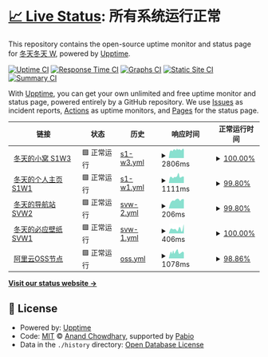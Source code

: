 # [📈 Live Status](https://status.iamdt.cn): <!--live status--> **所有系统运行正常**

This repository contains the open-source uptime monitor and status page for [冬天冬天 W](www.iamdt.cn), powered by [Upptime](https://github.com/upptime/upptime).

[![Uptime CI](https://github.com/inwinter04/upptime/workflows/Uptime%20CI/badge.svg)](https://github.com/inwinter04/upptime/actions?query=workflow%3A%22Uptime+CI%22)
[![Response Time CI](https://github.com/inwinter04/upptime/workflows/Response%20Time%20CI/badge.svg)](https://github.com/inwinter04/upptime/actions?query=workflow%3A%22Response+Time+CI%22)
[![Graphs CI](https://github.com/inwinter04/upptime/workflows/Graphs%20CI/badge.svg)](https://github.com/inwinter04/upptime/actions?query=workflow%3A%22Graphs+CI%22)
[![Static Site CI](https://github.com/inwinter04/upptime/workflows/Static%20Site%20CI/badge.svg)](https://github.com/inwinter04/upptime/actions?query=workflow%3A%22Static+Site+CI%22)
[![Summary CI](https://github.com/inwinter04/upptime/workflows/Summary%20CI/badge.svg)](https://github.com/inwinter04/upptime/actions?query=workflow%3A%22Summary+CI%22)

With [Upptime](https://upptime.js.org), you can get your own unlimited and free uptime monitor and status page, powered entirely by a GitHub repository. We use [Issues](https://github.com/inwinter04/upptime/issues) as incident reports, [Actions](https://github.com/inwinter04/upptime/actions) as uptime monitors, and [Pages](https://status.iamdt.cn) for the status page.

<!--start: status pages-->
<!-- This summary is generated by Upptime (https://github.com/upptime/upptime) -->
<!-- Do not edit this manually, your changes will be overwritten -->
<!-- prettier-ignore -->
| 链接 | 状态 | 历史 | 响应时间 | 正常运行时间 |
| --- | ------ | ------- | ------------- | ------ |
| <img alt="" src="https://icons.duckduckgo.com/ip3/www.iamdt.cn.ico" height="13"> [冬天的小窝 S1W3](https://www.iamdt.cn/) | 🟩 正常运行 | [s1-w3.yml](https://github.com/inwinter04/upptime/commits/HEAD/history/s1-w3.yml) | <details><summary><img alt="响应时间图像" src="./graphs/s1-w3/response-time-week.png" height="20"> 2806ms</summary><br><a href="https://status.iamdt.cn/history/s1-w3"><img alt="响应时间 2330" src="https://img.shields.io/endpoint?url=https%3A%2F%2Fraw.githubusercontent.com%2Finwinter04%2Fupptime%2FHEAD%2Fapi%2Fs1-w3%2Fresponse-time.json"></a><br><a href="https://status.iamdt.cn/history/s1-w3"><img alt="24 小时响应时间 3122" src="https://img.shields.io/endpoint?url=https%3A%2F%2Fraw.githubusercontent.com%2Finwinter04%2Fupptime%2FHEAD%2Fapi%2Fs1-w3%2Fresponse-time-day.json"></a><br><a href="https://status.iamdt.cn/history/s1-w3"><img alt="7 天正常运行时间 2806" src="https://img.shields.io/endpoint?url=https%3A%2F%2Fraw.githubusercontent.com%2Finwinter04%2Fupptime%2FHEAD%2Fapi%2Fs1-w3%2Fresponse-time-week.json"></a><br><a href="https://status.iamdt.cn/history/s1-w3"><img alt="30天的正常运行时间 3017" src="https://img.shields.io/endpoint?url=https%3A%2F%2Fraw.githubusercontent.com%2Finwinter04%2Fupptime%2FHEAD%2Fapi%2Fs1-w3%2Fresponse-time-month.json"></a><br><a href="https://status.iamdt.cn/history/s1-w3"><img alt="1年的正常运行时间 2330" src="https://img.shields.io/endpoint?url=https%3A%2F%2Fraw.githubusercontent.com%2Finwinter04%2Fupptime%2FHEAD%2Fapi%2Fs1-w3%2Fresponse-time-year.json"></a></details> | <details><summary><a href="https://status.iamdt.cn/history/s1-w3">100.00%</a></summary><a href="https://status.iamdt.cn/history/s1-w3"><img alt="正常运行时间 94.39%" src="https://img.shields.io/endpoint?url=https%3A%2F%2Fraw.githubusercontent.com%2Finwinter04%2Fupptime%2FHEAD%2Fapi%2Fs1-w3%2Fuptime.json"></a><br><a href="https://status.iamdt.cn/history/s1-w3"><img alt="24 小时正常运行时间 100.00%" src="https://img.shields.io/endpoint?url=https%3A%2F%2Fraw.githubusercontent.com%2Finwinter04%2Fupptime%2FHEAD%2Fapi%2Fs1-w3%2Fuptime-day.json"></a><br><a href="https://status.iamdt.cn/history/s1-w3"><img alt="7 天正常运行时间 100.00%" src="https://img.shields.io/endpoint?url=https%3A%2F%2Fraw.githubusercontent.com%2Finwinter04%2Fupptime%2FHEAD%2Fapi%2Fs1-w3%2Fuptime-week.json"></a><br><a href="https://status.iamdt.cn/history/s1-w3"><img alt="30天的正常运行时间 99.76%" src="https://img.shields.io/endpoint?url=https%3A%2F%2Fraw.githubusercontent.com%2Finwinter04%2Fupptime%2FHEAD%2Fapi%2Fs1-w3%2Fuptime-month.json"></a><br><a href="https://status.iamdt.cn/history/s1-w3"><img alt="1年的正常运行时间 94.39%" src="https://img.shields.io/endpoint?url=https%3A%2F%2Fraw.githubusercontent.com%2Finwinter04%2Fupptime%2FHEAD%2Fapi%2Fs1-w3%2Fuptime-year.json"></a></details>
| <img alt="" src="https://icons.duckduckgo.com/ip3/me.iamdt.cn.ico" height="13"> [冬天的个人主页 S1W1](https://me.iamdt.cn/) | 🟩 正常运行 | [s1-w1.yml](https://github.com/inwinter04/upptime/commits/HEAD/history/s1-w1.yml) | <details><summary><img alt="响应时间图像" src="./graphs/s1-w1/response-time-week.png" height="20"> 1111ms</summary><br><a href="https://status.iamdt.cn/history/s1-w1"><img alt="响应时间 1112" src="https://img.shields.io/endpoint?url=https%3A%2F%2Fraw.githubusercontent.com%2Finwinter04%2Fupptime%2FHEAD%2Fapi%2Fs1-w1%2Fresponse-time.json"></a><br><a href="https://status.iamdt.cn/history/s1-w1"><img alt="24 小时响应时间 1110" src="https://img.shields.io/endpoint?url=https%3A%2F%2Fraw.githubusercontent.com%2Finwinter04%2Fupptime%2FHEAD%2Fapi%2Fs1-w1%2Fresponse-time-day.json"></a><br><a href="https://status.iamdt.cn/history/s1-w1"><img alt="7 天正常运行时间 1111" src="https://img.shields.io/endpoint?url=https%3A%2F%2Fraw.githubusercontent.com%2Finwinter04%2Fupptime%2FHEAD%2Fapi%2Fs1-w1%2Fresponse-time-week.json"></a><br><a href="https://status.iamdt.cn/history/s1-w1"><img alt="30天的正常运行时间 1125" src="https://img.shields.io/endpoint?url=https%3A%2F%2Fraw.githubusercontent.com%2Finwinter04%2Fupptime%2FHEAD%2Fapi%2Fs1-w1%2Fresponse-time-month.json"></a><br><a href="https://status.iamdt.cn/history/s1-w1"><img alt="1年的正常运行时间 1112" src="https://img.shields.io/endpoint?url=https%3A%2F%2Fraw.githubusercontent.com%2Finwinter04%2Fupptime%2FHEAD%2Fapi%2Fs1-w1%2Fresponse-time-year.json"></a></details> | <details><summary><a href="https://status.iamdt.cn/history/s1-w1">99.80%</a></summary><a href="https://status.iamdt.cn/history/s1-w1"><img alt="正常运行时间 99.58%" src="https://img.shields.io/endpoint?url=https%3A%2F%2Fraw.githubusercontent.com%2Finwinter04%2Fupptime%2FHEAD%2Fapi%2Fs1-w1%2Fuptime.json"></a><br><a href="https://status.iamdt.cn/history/s1-w1"><img alt="24 小时正常运行时间 100.00%" src="https://img.shields.io/endpoint?url=https%3A%2F%2Fraw.githubusercontent.com%2Finwinter04%2Fupptime%2FHEAD%2Fapi%2Fs1-w1%2Fuptime-day.json"></a><br><a href="https://status.iamdt.cn/history/s1-w1"><img alt="7 天正常运行时间 99.80%" src="https://img.shields.io/endpoint?url=https%3A%2F%2Fraw.githubusercontent.com%2Finwinter04%2Fupptime%2FHEAD%2Fapi%2Fs1-w1%2Fuptime-week.json"></a><br><a href="https://status.iamdt.cn/history/s1-w1"><img alt="30天的正常运行时间 99.82%" src="https://img.shields.io/endpoint?url=https%3A%2F%2Fraw.githubusercontent.com%2Finwinter04%2Fupptime%2FHEAD%2Fapi%2Fs1-w1%2Fuptime-month.json"></a><br><a href="https://status.iamdt.cn/history/s1-w1"><img alt="1年的正常运行时间 99.58%" src="https://img.shields.io/endpoint?url=https%3A%2F%2Fraw.githubusercontent.com%2Finwinter04%2Fupptime%2FHEAD%2Fapi%2Fs1-w1%2Fuptime-year.json"></a></details>
| <img alt="" src="https://icons.duckduckgo.com/ip3/me.iamdt.cn.ico" height="13"> [冬天的导航站 SVW2](https://me.iamdt.cn/) | 🟩 正常运行 | [svw-2.yml](https://github.com/inwinter04/upptime/commits/HEAD/history/svw-2.yml) | <details><summary><img alt="响应时间图像" src="./graphs/svw-2/response-time-week.png" height="20"> 206ms</summary><br><a href="https://status.iamdt.cn/history/svw-2"><img alt="响应时间 168" src="https://img.shields.io/endpoint?url=https%3A%2F%2Fraw.githubusercontent.com%2Finwinter04%2Fupptime%2FHEAD%2Fapi%2Fsvw-2%2Fresponse-time.json"></a><br><a href="https://status.iamdt.cn/history/svw-2"><img alt="24 小时响应时间 231" src="https://img.shields.io/endpoint?url=https%3A%2F%2Fraw.githubusercontent.com%2Finwinter04%2Fupptime%2FHEAD%2Fapi%2Fsvw-2%2Fresponse-time-day.json"></a><br><a href="https://status.iamdt.cn/history/svw-2"><img alt="7 天正常运行时间 206" src="https://img.shields.io/endpoint?url=https%3A%2F%2Fraw.githubusercontent.com%2Finwinter04%2Fupptime%2FHEAD%2Fapi%2Fsvw-2%2Fresponse-time-week.json"></a><br><a href="https://status.iamdt.cn/history/svw-2"><img alt="30天的正常运行时间 214" src="https://img.shields.io/endpoint?url=https%3A%2F%2Fraw.githubusercontent.com%2Finwinter04%2Fupptime%2FHEAD%2Fapi%2Fsvw-2%2Fresponse-time-month.json"></a><br><a href="https://status.iamdt.cn/history/svw-2"><img alt="1年的正常运行时间 168" src="https://img.shields.io/endpoint?url=https%3A%2F%2Fraw.githubusercontent.com%2Finwinter04%2Fupptime%2FHEAD%2Fapi%2Fsvw-2%2Fresponse-time-year.json"></a></details> | <details><summary><a href="https://status.iamdt.cn/history/svw-2">99.80%</a></summary><a href="https://status.iamdt.cn/history/svw-2"><img alt="正常运行时间 99.84%" src="https://img.shields.io/endpoint?url=https%3A%2F%2Fraw.githubusercontent.com%2Finwinter04%2Fupptime%2FHEAD%2Fapi%2Fsvw-2%2Fuptime.json"></a><br><a href="https://status.iamdt.cn/history/svw-2"><img alt="24 小时正常运行时间 100.00%" src="https://img.shields.io/endpoint?url=https%3A%2F%2Fraw.githubusercontent.com%2Finwinter04%2Fupptime%2FHEAD%2Fapi%2Fsvw-2%2Fuptime-day.json"></a><br><a href="https://status.iamdt.cn/history/svw-2"><img alt="7 天正常运行时间 99.80%" src="https://img.shields.io/endpoint?url=https%3A%2F%2Fraw.githubusercontent.com%2Finwinter04%2Fupptime%2FHEAD%2Fapi%2Fsvw-2%2Fuptime-week.json"></a><br><a href="https://status.iamdt.cn/history/svw-2"><img alt="30天的正常运行时间 99.83%" src="https://img.shields.io/endpoint?url=https%3A%2F%2Fraw.githubusercontent.com%2Finwinter04%2Fupptime%2FHEAD%2Fapi%2Fsvw-2%2Fuptime-month.json"></a><br><a href="https://status.iamdt.cn/history/svw-2"><img alt="1年的正常运行时间 99.84%" src="https://img.shields.io/endpoint?url=https%3A%2F%2Fraw.githubusercontent.com%2Finwinter04%2Fupptime%2FHEAD%2Fapi%2Fsvw-2%2Fuptime-year.json"></a></details>
| <img alt="" src="https://icons.duckduckgo.com/ip3/bing.iamdt.cn.ico" height="13"> [冬天的必应壁纸 SVW1](https://bing.iamdt.cn/) | 🟩 正常运行 | [svw-1.yml](https://github.com/inwinter04/upptime/commits/HEAD/history/svw-1.yml) | <details><summary><img alt="响应时间图像" src="./graphs/svw-1/response-time-week.png" height="20"> 406ms</summary><br><a href="https://status.iamdt.cn/history/svw-1"><img alt="响应时间 450" src="https://img.shields.io/endpoint?url=https%3A%2F%2Fraw.githubusercontent.com%2Finwinter04%2Fupptime%2FHEAD%2Fapi%2Fsvw-1%2Fresponse-time.json"></a><br><a href="https://status.iamdt.cn/history/svw-1"><img alt="24 小时响应时间 809" src="https://img.shields.io/endpoint?url=https%3A%2F%2Fraw.githubusercontent.com%2Finwinter04%2Fupptime%2FHEAD%2Fapi%2Fsvw-1%2Fresponse-time-day.json"></a><br><a href="https://status.iamdt.cn/history/svw-1"><img alt="7 天正常运行时间 406" src="https://img.shields.io/endpoint?url=https%3A%2F%2Fraw.githubusercontent.com%2Finwinter04%2Fupptime%2FHEAD%2Fapi%2Fsvw-1%2Fresponse-time-week.json"></a><br><a href="https://status.iamdt.cn/history/svw-1"><img alt="30天的正常运行时间 385" src="https://img.shields.io/endpoint?url=https%3A%2F%2Fraw.githubusercontent.com%2Finwinter04%2Fupptime%2FHEAD%2Fapi%2Fsvw-1%2Fresponse-time-month.json"></a><br><a href="https://status.iamdt.cn/history/svw-1"><img alt="1年的正常运行时间 450" src="https://img.shields.io/endpoint?url=https%3A%2F%2Fraw.githubusercontent.com%2Finwinter04%2Fupptime%2FHEAD%2Fapi%2Fsvw-1%2Fresponse-time-year.json"></a></details> | <details><summary><a href="https://status.iamdt.cn/history/svw-1">100.00%</a></summary><a href="https://status.iamdt.cn/history/svw-1"><img alt="正常运行时间 100.00%" src="https://img.shields.io/endpoint?url=https%3A%2F%2Fraw.githubusercontent.com%2Finwinter04%2Fupptime%2FHEAD%2Fapi%2Fsvw-1%2Fuptime.json"></a><br><a href="https://status.iamdt.cn/history/svw-1"><img alt="24 小时正常运行时间 100.00%" src="https://img.shields.io/endpoint?url=https%3A%2F%2Fraw.githubusercontent.com%2Finwinter04%2Fupptime%2FHEAD%2Fapi%2Fsvw-1%2Fuptime-day.json"></a><br><a href="https://status.iamdt.cn/history/svw-1"><img alt="7 天正常运行时间 100.00%" src="https://img.shields.io/endpoint?url=https%3A%2F%2Fraw.githubusercontent.com%2Finwinter04%2Fupptime%2FHEAD%2Fapi%2Fsvw-1%2Fuptime-week.json"></a><br><a href="https://status.iamdt.cn/history/svw-1"><img alt="30天的正常运行时间 100.00%" src="https://img.shields.io/endpoint?url=https%3A%2F%2Fraw.githubusercontent.com%2Finwinter04%2Fupptime%2FHEAD%2Fapi%2Fsvw-1%2Fuptime-month.json"></a><br><a href="https://status.iamdt.cn/history/svw-1"><img alt="1年的正常运行时间 100.00%" src="https://img.shields.io/endpoint?url=https%3A%2F%2Fraw.githubusercontent.com%2Finwinter04%2Fupptime%2FHEAD%2Fapi%2Fsvw-1%2Fuptime-year.json"></a></details>
| <img alt="" src="https://icons.duckduckgo.com/ip3/img.iamdt.cn.ico" height="13"> [阿里云OSS节点](https://img.iamdt.cn/2024/03/16/65f56d4dd7bae.ico) | 🟩 正常运行 | [oss.yml](https://github.com/inwinter04/upptime/commits/HEAD/history/oss.yml) | <details><summary><img alt="响应时间图像" src="./graphs/oss/response-time-week.png" height="20"> 1078ms</summary><br><a href="https://status.iamdt.cn/history/oss"><img alt="响应时间 1052" src="https://img.shields.io/endpoint?url=https%3A%2F%2Fraw.githubusercontent.com%2Finwinter04%2Fupptime%2FHEAD%2Fapi%2Foss%2Fresponse-time.json"></a><br><a href="https://status.iamdt.cn/history/oss"><img alt="24 小时响应时间 1098" src="https://img.shields.io/endpoint?url=https%3A%2F%2Fraw.githubusercontent.com%2Finwinter04%2Fupptime%2FHEAD%2Fapi%2Foss%2Fresponse-time-day.json"></a><br><a href="https://status.iamdt.cn/history/oss"><img alt="7 天正常运行时间 1078" src="https://img.shields.io/endpoint?url=https%3A%2F%2Fraw.githubusercontent.com%2Finwinter04%2Fupptime%2FHEAD%2Fapi%2Foss%2Fresponse-time-week.json"></a><br><a href="https://status.iamdt.cn/history/oss"><img alt="30天的正常运行时间 1255" src="https://img.shields.io/endpoint?url=https%3A%2F%2Fraw.githubusercontent.com%2Finwinter04%2Fupptime%2FHEAD%2Fapi%2Foss%2Fresponse-time-month.json"></a><br><a href="https://status.iamdt.cn/history/oss"><img alt="1年的正常运行时间 1052" src="https://img.shields.io/endpoint?url=https%3A%2F%2Fraw.githubusercontent.com%2Finwinter04%2Fupptime%2FHEAD%2Fapi%2Foss%2Fresponse-time-year.json"></a></details> | <details><summary><a href="https://status.iamdt.cn/history/oss">98.86%</a></summary><a href="https://status.iamdt.cn/history/oss"><img alt="正常运行时间 99.78%" src="https://img.shields.io/endpoint?url=https%3A%2F%2Fraw.githubusercontent.com%2Finwinter04%2Fupptime%2FHEAD%2Fapi%2Foss%2Fuptime.json"></a><br><a href="https://status.iamdt.cn/history/oss"><img alt="24 小时正常运行时间 98.05%" src="https://img.shields.io/endpoint?url=https%3A%2F%2Fraw.githubusercontent.com%2Finwinter04%2Fupptime%2FHEAD%2Fapi%2Foss%2Fuptime-day.json"></a><br><a href="https://status.iamdt.cn/history/oss"><img alt="7 天正常运行时间 98.86%" src="https://img.shields.io/endpoint?url=https%3A%2F%2Fraw.githubusercontent.com%2Finwinter04%2Fupptime%2FHEAD%2Fapi%2Foss%2Fuptime-week.json"></a><br><a href="https://status.iamdt.cn/history/oss"><img alt="30天的正常运行时间 99.67%" src="https://img.shields.io/endpoint?url=https%3A%2F%2Fraw.githubusercontent.com%2Finwinter04%2Fupptime%2FHEAD%2Fapi%2Foss%2Fuptime-month.json"></a><br><a href="https://status.iamdt.cn/history/oss"><img alt="1年的正常运行时间 99.78%" src="https://img.shields.io/endpoint?url=https%3A%2F%2Fraw.githubusercontent.com%2Finwinter04%2Fupptime%2FHEAD%2Fapi%2Foss%2Fuptime-year.json"></a></details>

<!--end: status pages-->

[**Visit our status website →**](https://status.iamdt.cn)

## 📄 License

- Powered by: [Upptime](https://github.com/upptime/upptime)
- Code: [MIT](./LICENSE) © [Anand Chowdhary](https://anandchowdhary.com), supported by [Pabio](https://pabio.com)
- Data in the `./history` directory: [Open Database License](https://opendatacommons.org/licenses/odbl/1-0/)
